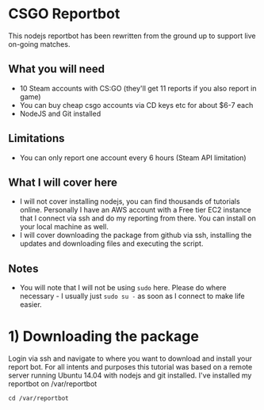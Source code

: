 # CSGO Reportbot
This nodejs reportbot has been rewritten from the ground up to support live on-going matches.

## What you will need
- 10 Steam accounts with CS:GO (they'll get 11 reports if you also report in game)
- You can buy cheap csgo accounts via CD keys etc for about $6-7 each
- NodeJS and Git installed

## Limitations
- You can only report one account every 6 hours (Steam API limitation)

## What I will cover here
- I will not cover installing nodejs, you can find thousands of tutorials online. Personally I have an AWS account with a Free tier EC2 instance that I connect via ssh and do my reporting from there. You can install on your local machine as well.
- I will cover downloading the package from github via ssh, installing the updates and downloading files and executing the script.

## Notes
- You will note that I will not be using `sudo` here. Please do where necessary - I usually just `sudo su -` as soon as I connect to make life easier.

# 1) Downloading the package
Login via ssh and navigate to where you want to download and install your report bot. For all intents and purposes this tutorial was based on a remote server running Ubuntu 14.04 with nodejs and git installed. I've installed my reportbot on /var/reportbot
```
cd /var/reportbot
```
